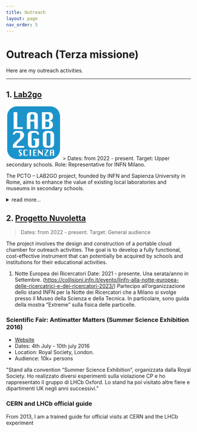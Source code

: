 ```yaml
---
title: Outreach
layout: page
nav_order: 5
---
```

# Outreach (Terza missione)
Here are my outreach activities.

---

## 1. [Lab2go](https://web.infn.it/lab2go/)
<img src="assets/images/lab2go.png" alt="lab2go" style="width:150px; border:0;">
> Dates: from 2022 - present. Target: Upper secondary schools. Role: Representative for INFN Milano.

The PCTO – LAB2GO project, founded by INFN and Sapienza University in Rome, aims to enhance the value of existing local laboratories and museums in secondary schools. 
<details>
<summary>read more...</summary>
In Milan, activities are carried out in > 40 high schools in the city (e.g. Liceo Donatelli-Pascal, Piero Bottoni, etc.).
The project targets upper secondary schools nationwide with the following objectives:  
- Enhancing the existing educational heritage in secondary schools.  
- Promoting laboratory-based teaching in schools and sharing best teaching practices through the creation of materials and events open to the school community and/or a broader audience.  
- Training teachers in laboratory-based teaching practices.
The activities take place within the school facilities in collaboration with class teachers and are carried out over multiple afternoon lab sessions throughout the year. This lab work can then serve as input for preparing materials for the final-year state exam.
</details>




## 2. [Progetto Nuvoletta](https://nuvoletta.mi.infn.it/)

> Dates: from 2022 - present.
> Target: General audience

The project involves the design and construction of a portable cloud chamber for outreach activities. The goal is to develop a fully functional, cost-effective instrument that can potentially be acquired by schools and institutions for their educational activities.



1. Notte Europea dei Ricercatori
Date: 2021 - presente. Una serata/anno in Settembre.
(https://collisioni.infn.it/evento/linfn-alla-notte-europea-delle-ricercatrici-e-dei-ricercatori-2023/)
Partecipo all’organizzazione dello stand INFN per la Notte dei Ricercatori che a Milano si svolge presso il Museo della Scienza e della Tecnica. In particolare, sono guida della mostra “Extreme” sulla fisica delle particelle.



### Scientific Fair: Antimatter Matters (Summer Science Exhibition 2016)
- [Website](http://antimatter-matters.org/)
- Dates: 4th July - 10th july 2016
- Location: Royal Society, London.
- Audience: 10k+ persons
 
"Stand alla convention “Summer Science Exhibition”, organizzata dalla Royal Society. Ho realizzato diversi esperimenti sulla violazione CP e ho rappresentato il gruppo di LHCb Oxford. Lo stand ha poi visitato altre fiere e dipartimenti UK negli anni successivi."



### CERN and LHCb official guide
From 2013, I am a trained guide for official visits at CERN and the LHCb experiment






